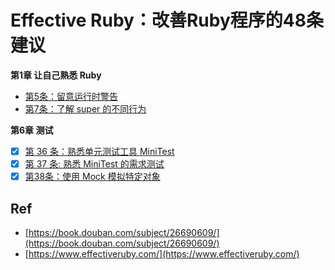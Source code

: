 # Effective Ruby：改善Ruby程序的48条建议

**第1章 让自己熟悉 Ruby**

* [第5条：留意运行时警告](./05)
* [第7条：了解 super 的不同行为](./07)

**第6章 测试**

* [x] [第 36 条：熟悉单元测试工具 MiniTest](./36/)
* [x] [第 37 条: 熟悉 MiniTest 的需求测试](./37/)
* [x] [第38条：使用 Mock 模拟特定对象](./38/)

## Ref

* [https://book.douban.com/subject/26690609/](https://book.douban.com/subject/26690609/)
* [https://www.effectiveruby.com/](https://www.effectiveruby.com/)